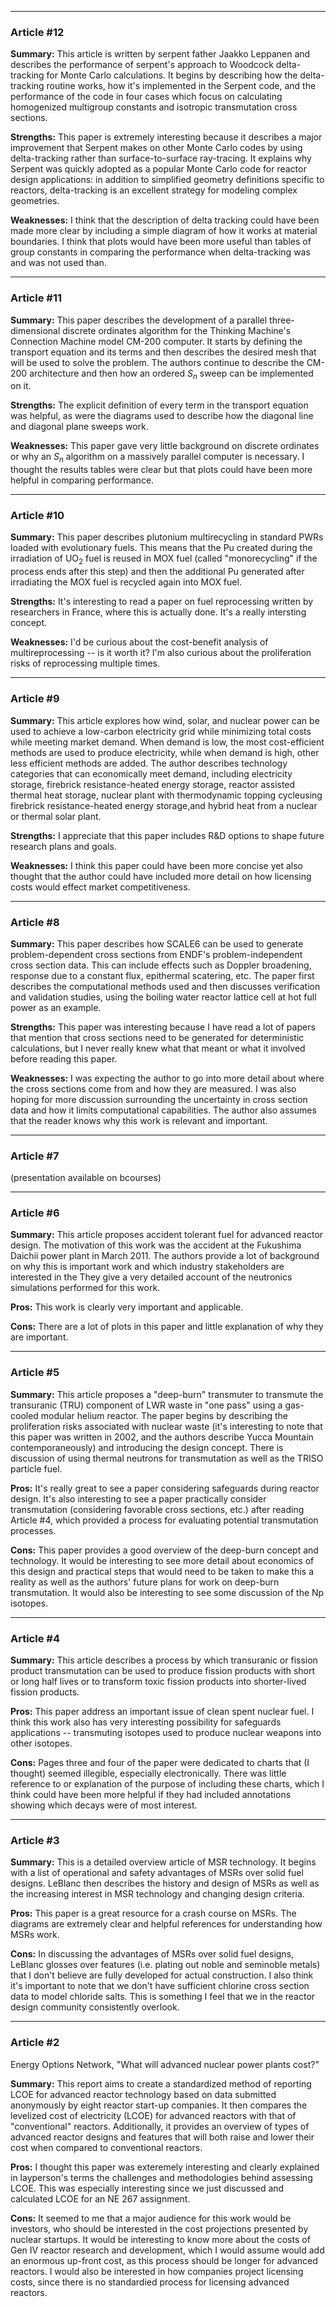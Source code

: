 ***
### Article #12

**Summary:**
This article is written by serpent father Jaakko Leppanen and describes the performance of serpent's approach to Woodcock delta-tracking for Monte Carlo calculations.
It begins by describing how the delta-tracking routine works, how it's implemented in the Serpent code, and the performance of the code in four cases which focus on calculating homogenized multigroup constants and isotropic transmutation cross sections.

**Strengths:**
This paper is extremely interesting because it describes a major improvement that Serpent makes on other Monte Carlo codes by using delta-tracking rather than surface-to-surface ray-tracing.
It explains why Serpent was quickly adopted as a popular Monte Carlo code for reactor design applications: in addition to simplified geometry definitions specific to reactors, delta-tracking is an excellent strategy for modeling complex geometries.

**Weaknesses:**
I think that the description of delta tracking could have been made more clear by including a simple diagram of how it works at material boundaries.
I think that plots would have been more useful than tables of group constants in comparing the performance when delta-tracking was and was not used than.

***
### Article #11

**Summary:**
This paper describes the development of a parallel three-dimensional discrete ordinates algorithm for the Thinking Machine's Connection Machine model CM-200 computer.
It starts by defining the transport equation and its terms and then describes the desired mesh that will be used to solve the problem.
The authors continue to describe the CM-200 architecture and then how an ordered $S_n$ sweep can be implemented on it.

**Strengths:**
The explicit definition of every term in the transport equation was helpful, as were the diagrams used to describe how the diagonal line and diagonal plane sweeps work.

**Weaknesses:**
This paper gave very little background on discrete ordinates or why an $S_n$ algorithm on a massively parallel computer is necessary.
I thought the results tables were clear but that plots could have been more helpful in comparing performance.

***
### Article #10

**Summary:**
This paper describes plutonium multirecycling in standard PWRs loaded with evolutionary fuels.
This means that the Pu created during the irradiation of UO$_2$ fuel is reused in MOX fuel (called "monorecycling" if the process ends after this step) and then the additional Pu generated after irradiating the MOX fuel is recycled again into MOX fuel.

**Strengths:**
It's interesting to read a paper on fuel reprocessing written by researchers in France, where this is actually done.
It's a really intersting concept.

**Weaknesses:**
I'd be curious about the cost-benefit analysis of multireprocessing -- is it worth it?
I'm also curious about the proliferation risks of reprocessing multiple times.

***
### Article #9

**Summary:**
This article explores how wind, solar, and nuclear power can be used to achieve a low-carbon electricity grid while minimizing total costs while meeting market demand.
When demand is low, the most cost-efficient methods are used to produce electricity, while when demand is high, other less efficient methods are added.
The author describes technology categories that can economically meet demand, including electricity storage, firebrick resistance-heated energy storage, reactor assisted thermal heat storage, nuclear plant with thermodynamic topping cycleusing firebrick resistance-heated energy storage,and hybrid heat from a nuclear or thermal solar plant.

**Strengths:**
I appreciate that this paper includes R&D options to shape future research plans and goals.

**Weaknesses:**
I think this paper could have been more concise yet also thought that the author could have included more detail on how licensing costs would effect market competitiveness.

***
### Article #8

**Summary:**
This paper describes how SCALE6 can be used to generate problem-dependent cross sections from ENDF's problem-independent cross section data.
This can include effects such as Doppler broadening, response due to a constant flux, epithermal scatering, etc.
The paper first describes the computational methods used and then discusses verification and validation studies, using the boiling water reactor lattice cell at hot full power as an example.

**Strengths:**
This paper was interesting because I have read a lot of papers that mention that cross sections need to be generated for deterministic calculations, but I never really knew what that meant or what it involved before reading this paper.

**Weaknesses:**
I was expecting the author to go into more detail about where the cross sections come from and how they are measured.
I was also hoping for more discussion surrounding the uncertainty in cross section data and how it limits computational capabilities.
The author also assumes that the reader knows why this work is relevant and important.

***
### Article #7

(presentation available on bcourses)

***
### Article #6

**Summary:**
This article proposes accident tolerant fuel for advanced reactor design.
The motivation of this work was the accident at the Fukushima Daichii power plant in March 2011.
The authors provide a lot of background on why this is important work and which industry stakeholders are interested in the 
They give a very detailed account of the neutronics simulations performed for this work.

**Pros:**
This work is clearly very important and applicable.

**Cons:**
There are a lot of plots in this paper and little explanation of why they are important.

***
### Article #5

**Summary:**
This article proposes a "deep-burn" transmuter to transmute the transuranic (TRU) component of LWR waste in "one pass" using a gas-cooled modular helium reactor.
The paper begins by describing the proliferation risks associated with nuclear waste (it's interesting to note that this paper was written in 2002, and the authors describe Yucca Mountain contemporaneously) and introducing the design concept.
There is discussion of using thermal neutrons for transmutation as well as the TRISO particle fuel.

**Pros:**
It's really great to see a paper considering safeguards during reactor design.
It's also interesting to see a paper practically consider transmutation (considering favorable cross sections, etc.) after reading Article #4, which provided a process for evaluating potential transmutation processes.

**Cons:**
This paper provides a good overview of the deep-burn concept and technology.
It would be interesting to see more detail about economics of this design and practical steps that would need to be taken to make this a reality as well as the authors' future plans for work on deep-burn transmutation.
It would also be interesting to see some discussion of the Np isotopes.

***
### Article #4

**Summary:**
This article describes a process by which transuranic or fission product transmutation can be used to produce fission products with short or long half lives or to transform toxic fission products into shorter-lived fission products.

**Pros:**
This paper address an important issue of clean spent nuclear fuel.
I think this work also has very interesting possibility for safeguards applications -- transmuting isotopes used to produce nuclear weapons into other isotopes.

**Cons:**
Pages three and four of the paper were dedicated to charts that (I thought) seemed illegible, especially electronically.
There was little reference to or explanation of the purpose of including these charts, which I think could have been more helpful if they had included annotations showing which decays were of most interest.

***
### Article #3

**Summary:**
This is a detailed overview article of MSR technology.
It begins with a list of operational and safety advantages of MSRs over solid fuel designs.
LeBlanc then describes the history and design of MSRs as well as the increasing interest in MSR technology and changing design criteria.

**Pros:**
This paper is a great resource for a crash course on MSRs.
The diagrams are extremely clear and helpful references for understanding how MSRs work.

**Cons:**
In discussing the advantages of MSRs over solid fuel designs, LeBlanc glosses over features (i.e. plating out noble and seminoble metals) that I don't believe are fully developed for actual construction.
I also think it's important to note that we don't have sufficient chlorine cross section data to model chloride salts.
This is something I feel that we in the reactor design community consistently overlook.

***
### Article #2
Energy Options Network, "What will advanced nuclear power plants cost?"

**Summary:**
This report aims to create a standardized method of reporting LCOE for advanced reactor technology based on data submitted anonymously by eight reactor start-up companies.
It then compares the levelized cost of electricity (LCOE) for advanced reactors with that of "conventional" reactors.
Additionally, it provides an overview of types of advanced reactor designs and features that will both raise and lower their cost when compared to conventional reactors.

**Pros:**
I thought this paper was exteremely interesting and clearly explained in layperson's terms the challenges and methodologies behind assessing LCOE.
This was especially interesting since we just discussed and calculated LCOE for an NE 267 assignment.

**Cons:**
It seemed to me that a major audience for this work would be investors, who should be interested in the cost projections presented by nuclear startups.
It would be interesting to know more about the costs of Gen IV reactor research and development, which I would assume would add an enormous up-front cost, as this process should be longer for advanced reactors.
I would also be interested in how companies project licensing costs, since there is no standardied process for licensing advanced reactors.
